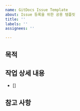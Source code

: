 ```yaml
---
name: GitDocs Issue Template
about: Issue 등록을 위한 공용 템플릿
title: ''
labels: ''
assignees: ''

---
```


## 목적
>
## 작업 상세 내용
- []
## 참고 사항
